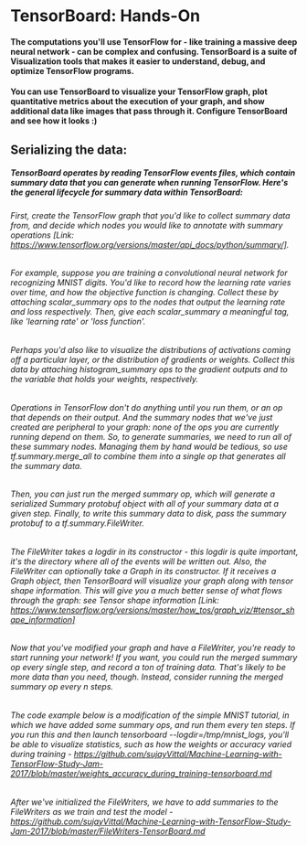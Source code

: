 # TensorBoard: Hands-On
#### The computations you'll use TensorFlow for - like training a massive deep neural network - can be complex and confusing. TensorBoard is a suite of Visualization tools that makes it easier to understand, debug, and optimize TensorFlow programs.

#### You can use TensorBoard to visualize your TensorFlow graph, plot quantitative metrics about the execution of your graph, and show additional data like images that pass through it. Configure TensorBoard and see how it looks :)

## Serializing the data:

##### TensorBoard operates by reading TensorFlow events files, which contain summary data that you can generate when running TensorFlow. Here's the general lifecycle for summary data within TensorBoard:
  
  ###### First, create the TensorFlow graph that you'd like to collect summary data from, and decide which nodes you would like to annotate with summary operations [Link: https://www.tensorflow.org/versions/master/api_docs/python/summary/].
  
  ###### For example, suppose you are training a convolutional neural network for recognizing MNIST digits. You'd like to record how the learning rate varies over time, and how the objective function is changing. Collect these by attaching scalar_summary ops to the nodes that output the learning rate and loss respectively. Then, give each scalar_summary a meaningful tag, like 'learning rate' or 'loss function'.
  
  ###### Perhaps you'd also like to visualize the distributions of activations coming off a particular layer, or the distribution of gradients or weights. Collect this data by attaching histogram_summary ops to the gradient outputs and to the variable that holds your weights, respectively.
  
  ###### Operations in TensorFlow don't do anything until you run them, or an op that depends on their output. And the summary nodes that we've just created are peripheral to your graph: none of the ops you are currently running depend on them. So, to generate summaries, we need to run all of these summary nodes. Managing them by hand would be tedious, so use tf.summary.merge_all to combine them into a single op that generates all the summary data.
  
  ###### Then, you can just run the merged summary op, which will generate a serialized Summary protobuf object with all of your summary data at a given step. Finally, to write this summary data to disk, pass the summary protobuf to a tf.summary.FileWriter.
  
  ###### The FileWriter takes a logdir in its constructor - this logdir is quite important, it's the directory where all of the events will be written out. Also, the FileWriter can optionally take a Graph in its constructor. If it receives a Graph object, then TensorBoard will visualize your graph along with tensor shape information. This will give you a much better sense of what flows through the graph: see Tensor shape information [Link: https://www.tensorflow.org/versions/master/how_tos/graph_viz/#tensor_shape_information]
  
  ###### Now that you've modified your graph and have a FileWriter, you're ready to start running your network! If you want, you could run the merged summary op every single step, and record a ton of training data. That's likely to be more data than you need, though. Instead, consider running the merged summary op every n steps.
  
  ###### The code example below is a modification of the simple MNIST tutorial, in which we have added some summary ops, and run them every ten steps. If you run this and then launch tensorboard --logdir=/tmp/mnist_logs, you'll be able to visualize statistics, such as how the weights or accuracy varied during training - https://github.com/sujayVittal/Machine-Learning-with-TensorFlow-Study-Jam-2017/blob/master/weights_accuracy_during_training-tensorboard.md
  
  ###### After we've initialized the FileWriters, we have to add summaries to the FileWriters as we train and test the model - https://github.com/sujayVittal/Machine-Learning-with-TensorFlow-Study-Jam-2017/blob/master/FileWriters-TensorBoard.md
 
